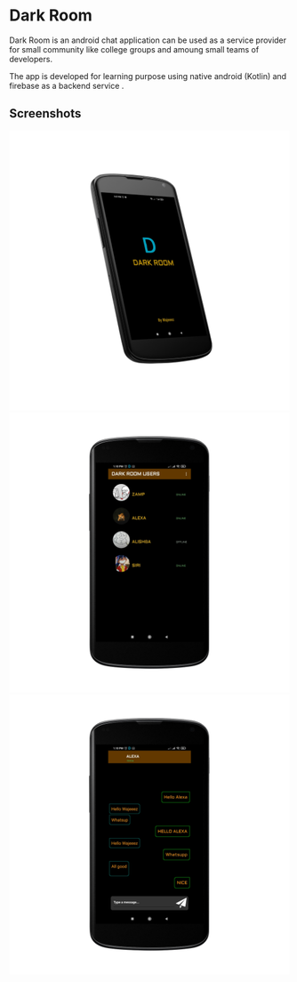 # Dark Room 

Dark Room is an android chat application can be used as a service provider for small community like college groups and amoung small teams of developers.

The app is developed for learning purpose using native android (Kotlin) and firebase as a backend service .


## Screenshots

![App Screenshot](https://github.com/wajeeez/Dark_Room/blob/master/New%20folder/Pic1.png)![App Screenshot](https://github.com/wajeeez/Dark_Room/blob/master/New%20folder/pic2.png)![App Screenshot](https://github.com/wajeeez/Dark_Room/blob/master/New%20folder/pic3.png)

